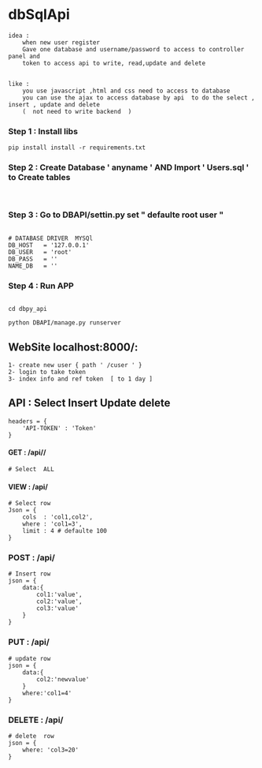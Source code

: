 # dbSqlApi

	idea :
		when new user register
		Gave one database and username/password to access to controller panel and
		token to access api to write, read,update and delete


	like : 
		you use javascript ,html and css need to access to database 
		you can use the ajax to access database by api  to do the select , insert , update and delete 
		(  not need to write backend  )

### Step 1 : Install libs 

```
pip install install -r requirements.txt
```


### Step 2 : Create Database ' anyname ' AND   Import  ' Users.sql ' to Create tables  
<br>

### Step 3 : Go to DBAPI/settin.py set " defaulte  root user "
```

# DATABASE DRIVER  MYSQl 
DB_HOST   = '127.0.0.1'
DB_USER   = 'root'
DB_PASS   = ''  
NAME_DB   = '' 

```
### Step 4 : Run APP 
```

cd dbpy_api 

python DBAPI/manage.py runserver 

```

## WebSite localhost:8000/: 
	1- create new user { path ' /cuser ' }
	2- login to take token
	3- index info and ref token  [ to 1 day ]

## API : Select Insert Update delete
	headers = {
		'API-TOKEN' : 'Token'
	}

#### GET : /api/<nametable>/<limit> 
	# Select  ALL    

#### VIEW : /api/<nametable> 
	# Select row 
	Json = {
		cols  : 'col1,col2',
		where : 'col1=3',
		limit : 4 # defaulte 100
	}

### POST : /api/<nametable>
	# Insert row
	json = {
		data:{
			col1:'value',
			col2:'value',
			col3:'value'
		}
	}

### PUT : /api/<nametable>
	# update row 
	json = {
		data:{
			col2:'newvalue'
		}
		where:'col1=4'
	}


### DELETE : /api/<nametable>
	# delete  row
	json = {
		where: 'col3=20'
	}

